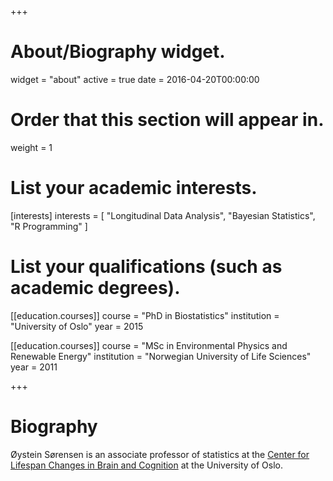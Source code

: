 +++
# About/Biography widget.
widget = "about"
active = true
date = 2016-04-20T00:00:00

# Order that this section will appear in.
weight = 1

# List your academic interests.
[interests]
  interests = [
    "Longitudinal Data Analysis",
    "Bayesian Statistics",
    "R Programming"
  ]

# List your qualifications (such as academic degrees).
[[education.courses]]
  course = "PhD in Biostatistics"
  institution = "University of Oslo"
  year = 2015

[[education.courses]]
  course = "MSc in Environmental Physics and Renewable Energy"
  institution = "Norwegian University of Life Sciences"
  year = 2011


+++

# Biography

Øystein Sørensen is an associate professor of statistics at the [Center for Lifespan Changes in Brain and Cognition](http://www.oslobrains.no) at the University of Oslo.
